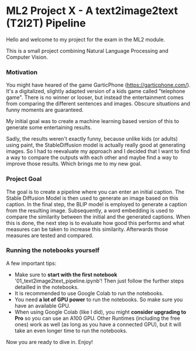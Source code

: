 # ML2 Project X - A text2image2text (T2I2T) Pipeline
Hello and welcome to my project for the exam in the ML2 module.

This is a small project combining Natural Language Processing and Computer Vision.

### Motivation
You might have heared of the game GarticPhone (https://garticphone.com/). It's a digitalized, slightly adapted version of a kids game called "telephone game". 
There is no winner or looser, but instead the entertainment comes from comparing the different sentences and images. Obscure situations and funny moments are guaranteed.

My initial goal was to create a machine learning based version of this to generate some entertaining results. 

Sadly, the results weren't exactly funny, because unlike kids (or adults) using paint, the StableDiffusion model is actually really good at generating images. So I had to reevaluate my approach and I decided that I want to find a way to compare the outputs with each other and maybe find a way to improve those results. Which brings me to my new goal.

### Project Goal
The goal is to create a pipeline where you can enter an initial caption. The Stable Diffusion Model is then used to generate an image based on this caption. In the final step, the BLIP model is employed to generate a caption from the resulting image. Subsequently, a word embedding is used to compare the similarity between the initial and the generated captions.
When this is done, the next step is to evaluate how good this performs and what measures can be taken to increase this similarity. Afterwards those measures are tested and compared.

### Running the notebooks yourself
A few important tips:
* Make sure to **start with the first notebook** '01_text2image2text_pipeline.ipynb'! Then just follow the further steps detailled in the notebooks.
* It is recommended to use Google Colab to run the notebooks.
* You need **a lot of GPU power** to run the notebooks. So make sure you have an available GPU.
* When using Google Colab (like I did), you might **consider upgrading to Pro** so you can use an A100 GPU. Other Runtimes (including the free ones) work as well (as long as you have a connected GPU), but it will take an even longer time to run the notebooks. 

Now you are ready to dive in. Enjoy!

